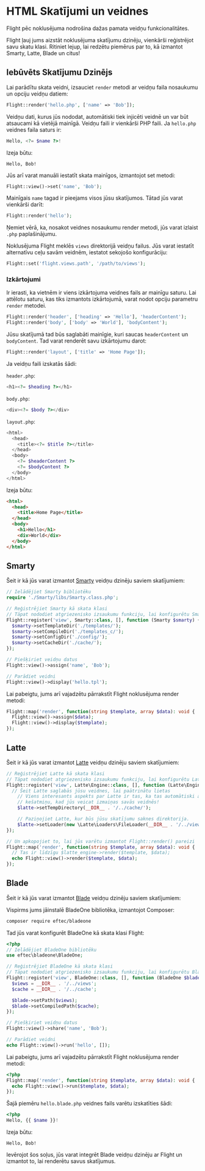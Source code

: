# HTML Skatījumi un veidnes

Flight pēc noklusējuma nodrošina dažas pamata veidņu funkcionalitātes.

Flight ļauj jums aizstāt noklusējuma skatījumu dzinēju, vienkārši reģistrējot savu
skatu klasi. Ritiniet lejup, lai redzētu piemērus par to, kā izmantot Smarty, Latte, Blade un citus!

## Iebūvēts Skatījumu Dzinējs

Lai parādītu skata veidni, izsauciet `render` metodi ar veidņu faila nosaukumu 
un opciju veidņu datiem:

```php
Flight::render('hello.php', ['name' => 'Bob']);
```

Veidņu dati, kurus jūs nododat, automātiski tiek injicēti veidnē un var būt
atsaucami kā vietējā mainīgā. Veidņu faili ir vienkārši PHP faili. Ja
`hello.php` veidnes faila saturs ir:

```php
Hello, <?= $name ?>!
```

Izeja būtu:

```text
Hello, Bob!
```

Jūs arī varat manuāli iestatīt skata mainīgos, izmantojot set metodi:

```php
Flight::view()->set('name', 'Bob');
```

Mainīgais `name` tagad ir pieejams visos jūsu skatījumos. Tātad jūs varat vienkārši darīt:

```php
Flight::render('hello');
```

Ņemiet vērā, ka, nosakot veidnes nosaukumu render metodi, jūs varat
izlaist `.php` paplašinājumu.

Noklusējuma Flight meklēs `views` direktorijā veidņu failus. Jūs varat
iestatīt alternatīvu ceļu savām veidnēm, iestatot sekojošo konfigurāciju:

```php
Flight::set('flight.views.path', '/path/to/views');
```

### Izkārtojumi

Ir ierasti, ka vietnēm ir viens izkārtojuma veidnes fails ar mainīgu
saturu. Lai attēlotu saturu, kas tiks izmantots izkārtojumā, varat nodot opciju
parametru `render` metodei.

```php
Flight::render('header', ['heading' => 'Hello'], 'headerContent');
Flight::render('body', ['body' => 'World'], 'bodyContent');
```

Jūsu skatījumā tad būs saglabāti mainīgie, kuri saucas `headerContent` un `bodyContent`.
Tad varat renderēt savu izkārtojumu darot:

```php
Flight::render('layout', ['title' => 'Home Page']);
```

Ja veidņu faili izskatās šādi:

`header.php`:

```php
<h1><?= $heading ?></h1>
```

`body.php`:

```php
<div><?= $body ?></div>
```

`layout.php`:

```php
<html>
  <head>
    <title><?= $title ?></title>
  </head>
  <body>
    <?= $headerContent ?>
    <?= $bodyContent ?>
  </body>
</html>
```

Izeja būtu:
```html
<html>
  <head>
    <title>Home Page</title>
  </head>
  <body>
    <h1>Hello</h1>
    <div>World</div>
  </body>
</html>
```

## Smarty

Šeit ir kā jūs varat izmantot [Smarty](http://www.smarty.net/)
veidņu dzinēju saviem skatījumiem:

```php
// Ielādējiet Smarty bibliotēku
require './Smarty/libs/Smarty.class.php';

// Reģistrējiet Smarty kā skata klasi
// Tāpat nododiet atgriezenisko izsaukumu funkciju, lai konfigurētu Smarty ielādēšanas laikā
Flight::register('view', Smarty::class, [], function (Smarty $smarty) {
  $smarty->setTemplateDir('./templates/');
  $smarty->setCompileDir('./templates_c/');
  $smarty->setConfigDir('./config/');
  $smarty->setCacheDir('./cache/');
});

// Piešķiriet veidņu datus
Flight::view()->assign('name', 'Bob');

// Parādiet veidni
Flight::view()->display('hello.tpl');
```

Lai pabeigtu, jums arī vajadzētu pārrakstīt Flight noklusējuma render metodi:

```php
Flight::map('render', function(string $template, array $data): void {
  Flight::view()->assign($data);
  Flight::view()->display($template);
});
```

## Latte

Šeit ir kā jūs varat izmantot [Latte](https://latte.nette.org/)
veidņu dzinēju saviem skatījumiem:

```php
// Reģistrējiet Latte kā skata klasi
// Tāpat nododiet atgriezenisko izsaukumu funkciju, lai konfigurētu Latte ielādēšanas laikā
Flight::register('view', Latte\Engine::class, [], function (Latte\Engine $latte) {
  // Šeit Latte saglabās jūsu veidnes, lai paātrinātu lietas
	// Viens interesants aspekts par Latte ir tas, ka tas automātiski atjauno jūsu
	// kešatmiņu, kad jūs veicat izmaiņas savās veidnēs!
	$latte->setTempDirectory(__DIR__ . '/../cache/');

	// Paziņojiet Latte, kur būs jūsu skatījumu saknes direktorija.
	$latte->setLoader(new \Latte\Loaders\FileLoader(__DIR__ . '/../views/'));
});

// Un apkopojiet to, lai jūs varētu izmantot Flight::render() pareizi
Flight::map('render', function(string $template, array $data): void {
  // Tas ir līdzīgu $latte_engine->render($template, $data);
  echo Flight::view()->render($template, $data);
});
```

## Blade

Šeit ir kā jūs varat izmantot [Blade](https://laravel.com/docs/8.x/blade) veidņu dzinēju saviem skatījumiem:

Vispirms jums jāinstalē BladeOne bibliotēka, izmantojot Composer:

```bash
composer require eftec/bladeone
```

Tad jūs varat konfigurēt BladeOne kā skata klasi Flight:

```php
<?php
// Ielādējiet BladeOne bibliotēku
use eftec\bladeone\BladeOne;

// Reģistrējiet BladeOne kā skata klasi
// Tāpat nododiet atgriezenisko izsaukumu funkciju, lai konfigurētu BladeOne ielādēšanas laikā
Flight::register('view', BladeOne::class, [], function (BladeOne $blade) {
  $views = __DIR__ . '/../views';
  $cache = __DIR__ . '/../cache';

  $blade->setPath($views);
  $blade->setCompiledPath($cache);
});

// Piešķiriet veidņu datus
Flight::view()->share('name', 'Bob');

// Parādiet veidni
echo Flight::view()->run('hello', []);
```

Lai pabeigtu, jums arī vajadzētu pārrakstīt Flight noklusējuma render metodi:

```php
<?php
Flight::map('render', function(string $template, array $data): void {
  echo Flight::view()->run($template, $data);
});
```

Šajā piemēru `hello.blade.php` veidnes fails varētu izskatīties šādi:

```php
<?php
Hello, {{ $name }}!
```

Izeja būtu:

```
Hello, Bob!
```

Ievērojot šos soļus, jūs varat integrēt Blade veidņu dzinēju ar Flight un izmantot to, lai renderētu savus skatījumus.